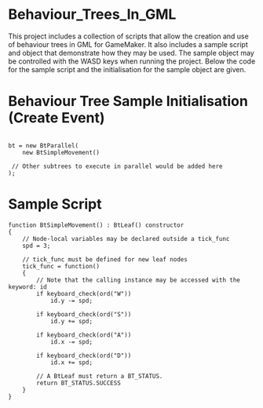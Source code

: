 # Behaviour_Trees_In_GML
 This project includes a collection of scripts that allow the creation and use of behaviour trees in GML for GameMaker. It also includes a sample script and object that demonstrate how they may be used. The sample object may be controlled with the WASD keys when running the project. Below the code for the sample script and the initialisation for the sample object are given.

# Behaviour Tree Sample Initialisation (Create Event)
```gml

bt = new BtParallel(
	new BtSimpleMovement()
 
 // Other subtrees to execute in parallel would be added here
);

```

# Sample Script
```gml
function BtSimpleMovement() : BtLeaf() constructor
{
	// Node-local variables may be declared outside a tick_func
	spd = 3;
	
	// tick_func must be defined for new leaf nodes
	tick_func = function()
	{
		// Note that the calling instance may be accessed with the keyword: id
		if keyboard_check(ord("W"))
			id.y -= spd;
		
		if keyboard_check(ord("S"))
			id.y += spd;
			
		if keyboard_check(ord("A"))
			id.x -= spd;
			
		if keyboard_check(ord("D"))
			id.x += spd;
		
		// A BtLeaf must return a BT_STATUS.
		return BT_STATUS.SUCCESS
	}
}

```
